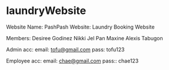 # laundryWebsite

Website Name: PashPash
Website: Laundry Booking Website

Members: 
Desiree Godinez
Nikki Jel Pan
Maxine Alexis Tabugon


Admin acc:
email: tofu@gmail.com
pass: tofu123

Employee acc:
email: chae@gmail.com
pass:: chae123